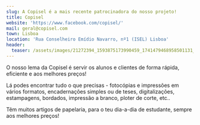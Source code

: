 ```yaml
---
slug: A Copisel é a mais recente patrocinadora do nosso projeto!
title: Copisel
website: 'https://www.facebook.com/copisel/'
mail: geral@copisel.com
town: Lisboa
location: 'Rua Conselheiro Emídio Navarro, nº1 (ISEL) Lisboa'
header:
  teaser: /assets/images/21272394_1593875173990459_1741479468958501131_n.png
---
```

O nosso lema da Copisel é servir os alunos e clientes de forma rápida, eficiente e aos melhores preços!

Lá podes encontrar tudo o que precisas - fotocópias e impressões em vários formatos, encadernações simples ou de teses, digitalizações, estampagens, bordados, impressão a branco, ploter de corte, etc..

Têm muitos artigos de papelaria, para o teu dia-a-dia de estudante, sempre aos melhores preços!
